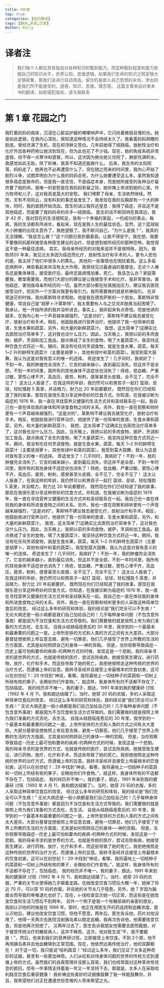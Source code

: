 ```yaml
---
title: H饮食
top: true
categories: [我的翻译]
tags: [翻译,英语,饮食]
Author: Kelly
---
```

# 译者注 
> 我们每个人都应具有独自对各种知识的甄别能力，而这种甄别程度和能力依据自己的知识水平，世界认知，思维逻辑。如果我们生命的知识之网足够大足够密集，那我们会进行自动筛选。留住的是嵌入自己思想的永恒，渗出的是我们所不能接受的，道德，知识，思维，理念等。
> 这篇文章来自对某本书的翻译，如若侵犯版权，请与我联系

---
# 第 1 章 花园之门 
我盯着妈妈的病床，沉浸在心脏监护器的嘟嘟响声中，它闪烁着微弱且慢的光。她是如此虚弱，在我内心深处，我知道这种情况不会持续太久了。我看着妈妈熟睡的脸庞，曾经充满了生机，现在却浮肿又苍白。几年前她得了结肠癌，放射性治疗和化疗外加各种药物让她活到现在，但为此也花了不少钱。现在，她的免疫系统非常虚弱，经不得一点寒冷和感冒。所以，这次因为肺炎她又住院了，肺部充满积水。我感觉如此无助，除了祈祷，我真不知道还能做什么。 
后来，我生命的太阳陨落，妈妈走了，她再也不必再遭受什么了。但在随之而来的时间里，我内心开始了剧烈斗争，试图弄明白为什么我的妈妈会死，为什么她要遭受这么多。虽然我知道很多癌症是致命的，但是我一直坚信，不是癌症本身，而是她所接受的各种治疗最终要了她的命。我唯一的安慰是在我妈妈弥留之际，她祈祷上帝进到她的心里。作为牧师和儿子，这对我真是莫大的安慰。 
我们埋葬了母亲，生活依然继续。然而，天有不测风云，没有料到的事还是发生了，我发现在我的左胸部有一个大的肿块，同时，我的直肠开始流血。医生的话让我将近窒息：我得了癌症，并且这不是其他癌症，而是要了我妈妈命的杀手—结肠癌。 
医生的话不断回响在我耳边，我才 42 岁，我对现在的生活很知足，我有一个幸福的家庭，一份成功的事业。每周，我的生活都有所进步。看起来，现在是我人生的最佳状态。显然，这个蓝球般大小肿瘤的出现太意外了，我绝望极了。我不断问自己，“为什么是我？”，我真的无法理解。“我该怎么做？”这个问题日夜折磨着我，让我不得安宁。我在想，我要不要像妈妈那样接受各种医生建议的治疗。但是想到她所经历的那种恐怖，我觉得这不是一种最佳选择。 
其实，我母亲所经历的对我来说并不是很特殊，因为，做牧师20 年来，我见过太多因为癌症而化疗，放射性治疗和手术的人，更令人悲伤的是，我主持了他们中很多人的葬礼。 
其他的一些事情也在困扰着我。这么多癌症病例中，祷告看起来并没有太大作用，我曾经见过最虔诚的基督徒，无论个人祷告还是集体祷告，接受医疗后，最终还是病情加重，死亡。 
我该怎么办？家庭需要我，教堂需要我，而他们大部分的建议是让我接受手术和化疗。我非常害怕，害怕癌症，害怕我母亲所经历的一切。虽然大部分都在给我施加压力，建议我去医院接受治疗，但另外一个方案对我更有吸引力。我所需要做的就是祈祷指引。 
在非常迷茫的时候，我向莱斯特寻求帮助，他是我在德克萨斯的一个朋友。莱斯特非常健康，常说自己是“胡萝卜汁莱斯特”。我太需要有人与之交流并脱离当前困境了。我承认，他一开始所讲的我并没听进去，事实上，我听起来有点奇怪。但是他讲的越多，在我内心有一个声音越来越强烈，“这是对的”。莱斯特不建议我去接受化疗，放射治疗和手术。相反，他鼓励我进行营养治疗。他提供了我一份简单的食谱，生食水果和蔬菜，另外，和大量的新鲜蔬菜汁。 
我想，这太简单了!这确实比去医院治疗简单多了，这对我也没什么压力。因此，当天晚上，我把以前的多肉食物，披萨，烹调和加工食品，甜点换成了全生的食物，喝了大量蔬菜汁。我坚持这种饮食方式将近一年。期间，我没有吃任何烹调食物，就是生食水果，蔬菜，每天 1~2 升的鲜榨生蔬菜汁（主要是胡萝卜，其他有绿叶和茎的蔬菜）。我受到莫大鼓舞，我认为这是对我有意义的唯一的选择。 
奇迹发生了！几乎同时，我病好了！不到一年，我的肿瘤完全消失了。它变的越来越小，直到最后消失。但这并不是全部，不到一年时间里，我所有的其他身体不适症状也消失了！痔疮，低血糖，严重过敏，窦性心律不齐，高血压，疲劳，粉刺，感冒甚至头皮屑，全不见了，完全不见了！ 
这太让人振奋了，在我这样的年龄，我仍然可以和男孩子一起打
篮球，垒球，轻松慢跑 5 英里，并且精力，耐力比 20 年前都要好。 
既然现在你们已经知道了我的故事，那现在我很乐意分享这种奇妙的饮食方式。你知道，在我被诊断为癌症的 1976 年，我一直在寻找营养又健康的生活方式并和圣经联系在一起。我自己也一直在体验我的身体和所进食食物之间的关系。另外，我也一直在观察和倾听更有一个声音越来越强烈，“这是对的”。莱斯特不建议我去接受化疗，放射治疗和手术。相反，他鼓励我进行营养治疗。他提供了我一份简单的食谱，生食水果和蔬菜，另外，和大量的新鲜蔬菜汁。 
我想，这太简单了!这确实比去医院治疗简单多了，这对我也没什么压力。因此，当天晚上，我把以前的多肉食物，披萨，烹调和加工食品，甜点换成了全生的食物，喝了大量蔬菜汁。我坚持这种饮食方式将近一年。期间，我没有吃任何烹调食物，就是生食水果，蔬菜，每天 1~2 升的鲜榨生蔬菜汁（主要是胡萝卜，其他有绿叶和茎的蔬菜）。我受到莫大鼓舞，我认为这是对我有意义的唯一的选择。 
奇迹发生了！几乎同时，我病好了！不到一年，我的肿瘤完全消失了。它变的越来越小，直到最后消失。但这并不是全部，不到一年时间里，我所有的其他身体不适症状也消失了！痔疮，低血糖，严重过敏，窦性心律不齐，高血压，疲劳，粉刺，感冒甚至头皮屑，全不见了，完全不见了！ 
这太让人振奋了，在我这样的年龄，我仍然可以和男孩子一起打
篮球，垒球，轻松慢跑 5 英里，并且精力，耐力比 20 年前都要好。 
既然现在你们已经知道了我的故事，那现在我很乐意分享这种奇妙的饮食方式。你知道，在我被诊断为癌症的 1976 年，我一直在寻找营养又健康的生活方式并和圣经联系在一起。我自己也一直在体验我的身体和所进食食物之间的关系。另外，我也一直在观察和倾听更有一个声音越来越强烈，“这是对的”。莱斯特不建议我去接受化疗，放射治疗和手术。相反，他鼓励我进行营养治疗。他提供了我一份简单的食谱，生食水果和蔬菜，另外，和大量的新鲜蔬菜汁。 
我想，这太简单了!这确实比去医院治疗简单多了，这对我也没什么压力。因此，当天晚上，我把以前的多肉食物，披萨，烹调和加工食品，甜点换成了全生的食物，喝了大量蔬菜汁。我坚持这种饮食方式将近一年。期间，我没有吃任何烹调食物，就是生食水果，蔬菜，每天 1~2 升的鲜榨生蔬菜汁（主要是胡萝卜，其他有绿叶和茎的蔬菜）。我受到莫大鼓舞，我认为这是对我有意义的唯一的选择。 
奇迹发生了！几乎同时，我病好了！不到一年，我的肿瘤完全消失了。它变的越来越小，直到最后消失。但这并不是全部，不到一年时间里，我所有的其他身体不适症状也消失了！痔疮，低血糖，严重过敏，窦性心律不齐，高血压，疲劳，粉刺，感冒甚至头皮屑，全不见了，完全不见了！ 
这太让人振奋了，在我这样的年龄，我仍然可以和男孩子一起打
篮球，垒球，轻松慢跑 5 英里，并且精力，耐力比 20 年前都要好。 
既然现在你们已经知道了我的故事，那现在我很乐意分享这种奇妙的饮食方式。你知道，在我被诊断为癌症的 1976 年，我一直在寻找营养又健康的生活方式并和圣经联系在一起。我自己也一直在体验我的身体和所进食食物之间的关系。另外，我也一直在观察和倾听更多的人采取这种简单饮食后的改变。 
经过这么多年的研究和体验，我的结论是“我们完全可以不生病！” 无论大病还是一般小病都是我们自己加给自己的！几乎每种身体问题（不包含意外事故）都是因为不当饮食和生活方式导致的。我们需要做的就是按照上帝为我们准备的方式去吃，去生活。 
自我从结肠癌痊愈后的 30 年里，我学到的一个最基本和最重要的问题之一是，上帝所安排的方式和人类的方式之间有太大差异。大部分基督徒想依照上帝旨意去做，避免一切罪恶，他们几乎接受了世界上所教的生活的方方面面，尤其是如何照顾自己的身体—-神的宫殿。 
但是，当你观察导致癌症--历史上最可怕和要命的疾病-的两种方式的时候，发现这是一个悲剧。我的母亲寻求的是世界的方式，也就是传统的医疗，尝试去除疾病，她接受医生建议，进行药物，放疗，化疗和手术，而这些导致了她的死亡。我拒绝按照走这种传统的世界的治疗方式，而遵循上帝的旨意。我转寻圣经并且接受上帝最根本的饮食初衷，这可以在创世纪 1：29 中找到“神说，看哪，我将遍地上一切结种子的菜蔬和一切树上所结有核的果子，全赐给你们作食物。”，就这样，我身体所有的不适都不存在了，包括癌症。 
我的经历并不唯一。我的妻子，朗达，1991 年来到我的健康研
讨班（1992 年 4 月 11，我和朗达结婚了）。当时，她穿 20 码的衣服，多的人采取这种简单饮食后的改变。 
经过这么多年的研究和体验，我的结论是“我们完全可以不生病！” 无论大病还是一般小病都是我们自己加给自己的！几乎每种身体问题（不包含意外事故）都是因为不当饮食和生活方式导致的。我们需要做的就是按照上帝为我们准备的方式去吃，去生活。 
自我从结肠癌痊愈后的 30 年里，我学到的一个最基本和最重要的问题之一是，上帝所安排的方式和人类的方式之间有太大差异。大部分基督徒想依照上帝旨意去做，避免一切罪恶，他们几乎接受了世界上所教的生活的方方面面，尤其是如何照顾自己的身体—-神的宫殿。 
但是，当你观察导致癌症--历史上最可怕和要命的疾病-的两种方式的时候，发现这是一个悲剧。我的母亲寻求的是世界的方式，也就是传统的医疗，尝试去除疾病，她接受医生建议，进行药物，放疗，化疗和手术，而这些导致了她的死亡。我拒绝按照走这种传统的世界的治疗方式，而遵循上帝的旨意。我转寻圣经并且接受上帝最根本的饮食初衷，这可以在创世纪 1：29 中找到“神说，看哪，我将遍地上一切结种子的菜蔬和一切树上所结有核的果子，全赐给你们作食物。”，就这样，我身体所有的不适都不存在了，包括癌症。 
我的经历并不唯一。我的妻子，朗达，1991 年来到我的健康研
讨班（1992 年 4 月 11，我和朗达结婚了）。当时，她穿 20 码的衣服，多的人采取这种简单饮食后的改变。 
经过这么多年的研究和体验，我的结论是“我们完全可以不生病！” 无论大病还是一般小病都是我们自己加给自己的！几乎每种身体问题（不包含意外事故）都是因为不当饮食和生活方式导致的。我们需要做的就是按照上帝为我们准备的方式去吃，去生活。 
自我从结肠癌痊愈后的 30 年里，我学到的一个最基本和最重要的问题之一是，上帝所安排的方式和人类的方式之间有太大差异。大部分基督徒想依照上帝旨意去做，避免一切罪恶，他们几乎接受了世界上所教的生活的方方面面，尤其是如何照顾自己的身体—-神的宫殿。 
但是，当你观察导致癌症--历史上最可怕和要命的疾病-的两种方式的时候，发现这是一个悲剧。我的母亲寻求的是世界的方式，也就是传统的医疗，尝试去除疾病，她接受医生建议，进行药物，放疗，化疗和手术，而这些导致了她的死亡。我拒绝按照走这种传统的世界的治疗方式，而遵循上帝的旨意。我转寻圣经并且接受上帝最根本的饮食初衷，这可以在创世纪 1：29 中找到“神说，看哪，我将遍地上一切结种子的菜蔬和一切树上所结有核的果子，全赐给你们作食物。”，就这样，我身体所有的不适都不存在了，包括癌症。 
我的经历并不唯一。我的妻子，朗达，1991 年来到我的健康研
讨班（1992 年 4 月 11，我和朗达结婚了）。当时，她穿 20 码的衣服，严重的关节炎使得她几乎瘸着走路。在她改变饮食习惯后大概一年，她掉了将近 70 斤，可以穿 10 码的衣服，并且她的关节炎几乎痊愈。另外，她 7 岁因为脑膜炎而导致的脊椎退化也好了。现在，x-线检查显示她一切正常，而这些是在她改变饮食和生活习惯后不到两年。 
另外一个例子是我一个有糖尿病的亲密的朋友，我刚认识他的时候是在 1988 年。那时，他正在用医生开的药品控制血糖浓度。我认识他后，建议他改变饮食习惯，但他不愿意。两年后，医生告诉他，药片对他没用了，他得一天两次去医院注射胰岛素以稳定血糖。我再次告诉他，他需要改变饮食，但是他再次拒绝了。 
又两年过去了，医生告诉我朋友他需要去医院截肢，对于接受传统治疗的糖尿病人，这并不稀奇。这次，他对医生说“不，我不要截肢！”。然后，他来到我们的营养研讨班，立即接受上帝饮食。不到 2个周，他不再用胰岛素并且他血糖降到正常范围。现在，他依然远离传统治疗，他的双脚都在！ 
对于这一切，我只能说“哈利路亚！”经过这么多年，我们见证了太多这种奇妙的证据，甚至有一些更加神奇。人们从吃和对待身体问题的世界的传统方式到遵循上帝的方式。虽然我们的自我管理并没那么容易，我们也经常面对这种革命性信息的抵抗，但有一件事情支持着我一年又一年坚持下去，那就是，太多人在采取哈利路亚饮食后重获健康！ 我祈祷这些美妙的证据像鼓舞了我一样能鼓舞你，并且，我希望他们对正在遭遇世俗苦难的人带来希望之光。 
